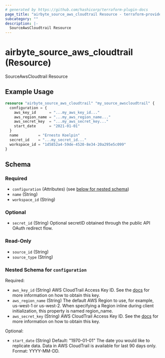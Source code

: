 ```yaml
---
# generated by https://github.com/hashicorp/terraform-plugin-docs
page_title: "airbyte_source_aws_cloudtrail Resource - terraform-provider-airbyte"
subcategory: ""
description: |-
  SourceAwsCloudtrail Resource
---
```


# airbyte_source_aws_cloudtrail (Resource)

SourceAwsCloudtrail Resource

## Example Usage

```terraform
resource "airbyte_source_aws_cloudtrail" "my_source_awscloudtrail" {
  configuration = {
    aws_key_id      = "...my_aws_key_id..."
    aws_region_name = "...my_aws_region_name..."
    aws_secret_key  = "...my_aws_secret_key..."
    start_date      = "2021-01-01"
  }
  name         = "Ernesto Koelpin"
  secret_id    = "...my_secret_id..."
  workspace_id = "1d5852a4-59de-4520-8e34-20a295e5c099"
}
```

<!-- schema generated by tfplugindocs -->
## Schema

### Required

- `configuration` (Attributes) (see [below for nested schema](#nestedatt--configuration))
- `name` (String)
- `workspace_id` (String)

### Optional

- `secret_id` (String) Optional secretID obtained through the public API OAuth redirect flow.

### Read-Only

- `source_id` (String)
- `source_type` (String)

<a id="nestedatt--configuration"></a>
### Nested Schema for `configuration`

Required:

- `aws_key_id` (String) AWS CloudTrail Access Key ID. See the <a href="https://docs.airbyte.com/integrations/sources/aws-cloudtrail">docs</a> for more information on how to obtain this key.
- `aws_region_name` (String) The default AWS Region to use, for example, us-west-1 or us-west-2. When specifying a Region inline during client initialization, this property is named region_name.
- `aws_secret_key` (String) AWS CloudTrail Access Key ID. See the <a href="https://docs.airbyte.com/integrations/sources/aws-cloudtrail">docs</a> for more information on how to obtain this key.

Optional:

- `start_date` (String) Default: "1970-01-01"
The date you would like to replicate data. Data in AWS CloudTrail is available for last 90 days only. Format: YYYY-MM-DD.


